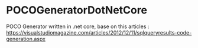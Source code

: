 # POCOGeneratorDotNetCore
POCO Generator written in .net core, base on this articles : https://visualstudiomagazine.com/articles/2012/12/11/sqlqueryresults-code-generation.aspx

